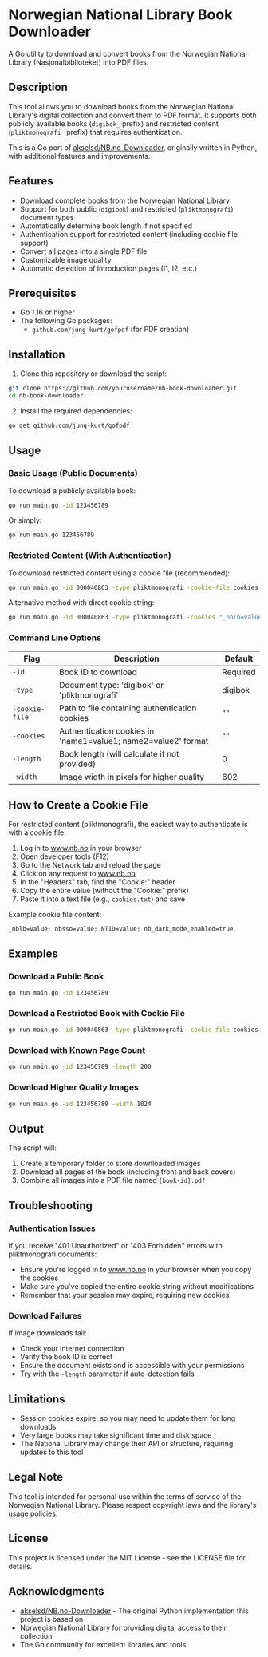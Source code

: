 # Norwegian National Library Book Downloader

A Go utility to download and convert books from the Norwegian National Library (Nasjonalbiblioteket) into PDF files.

## Description

This tool allows you to download books from the Norwegian National Library's digital collection and convert them to PDF format. It supports both publicly available books (`digibok_` prefix) and restricted content (`pliktmonografi_` prefix) that requires authentication.

This is a Go port of [akselsd/NB.no-Downloader](https://github.com/akselsd/NB.no-Downloader), originally written in Python, with additional features and improvements.

## Features

- Download complete books from the Norwegian National Library
- Support for both public (`digibok`) and restricted (`pliktmonografi`) document types
- Automatically determine book length if not specified
- Authentication support for restricted content (including cookie file support)
- Convert all pages into a single PDF file
- Customizable image quality
- Automatic detection of introduction pages (I1, I2, etc.)

## Prerequisites

- Go 1.16 or higher
- The following Go packages:
  - `github.com/jung-kurt/gofpdf` (for PDF creation)

## Installation

1. Clone this repository or download the script:

```bash
git clone https://github.com/yourusername/nb-book-downloader.git
cd nb-book-downloader
```

2. Install the required dependencies:

```bash
go get github.com/jung-kurt/gofpdf
```

## Usage

### Basic Usage (Public Documents)

To download a publicly available book:

```bash
go run main.go -id 123456789
```

Or simply:

```bash
go run main.go 123456789
```

### Restricted Content (With Authentication)

To download restricted content using a cookie file (recommended):

```bash
go run main.go -id 000040863 -type pliktmonografi -cookie-file cookies.txt
```

Alternative method with direct cookie string:

```bash
go run main.go -id 000040863 -type pliktmonografi -cookies "_nblb=value; nbsso=value; NTID=value"
```

### Command Line Options

| Flag | Description | Default |
|------|-------------|---------|
| `-id` | Book ID to download | Required |
| `-type` | Document type: 'digibok' or 'pliktmonografi' | digibok |
| `-cookie-file` | Path to file containing authentication cookies | "" |
| `-cookies` | Authentication cookies in 'name1=value1; name2=value2' format | "" |
| `-length` | Book length (will calculate if not provided) | 0 |
| `-width` | Image width in pixels for higher quality | 602 |

## How to Create a Cookie File

For restricted content (pliktmonografi), the easiest way to authenticate is with a cookie file:

1. Log in to www.nb.no in your browser
2. Open developer tools (F12)
3. Go to the Network tab and reload the page
4. Click on any request to www.nb.no
5. In the "Headers" tab, find the "Cookie:" header
6. Copy the entire value (without the "Cookie:" prefix)
7. Paste it into a text file (e.g., `cookies.txt`) and save

Example cookie file content:
```
_nblb=value; nbsso=value; NTID=value; nb_dark_mode_enabled=true
```

## Examples

### Download a Public Book

```bash
go run main.go -id 123456789
```

### Download a Restricted Book with Cookie File

```bash
go run main.go -id 000040863 -type pliktmonografi -cookie-file cookies.txt
```

### Download with Known Page Count

```bash
go run main.go -id 123456789 -length 200
```

### Download Higher Quality Images

```bash
go run main.go -id 123456789 -width 1024
```

## Output

The script will:

1. Create a temporary folder to store downloaded images
2. Download all pages of the book (including front and back covers)
3. Combine all images into a PDF file named `[book-id].pdf`

## Troubleshooting

### Authentication Issues

If you receive "401 Unauthorized" or "403 Forbidden" errors with pliktmonografi documents:
- Ensure you're logged in to www.nb.no in your browser when you copy the cookies
- Make sure you've copied the entire cookie string without modifications
- Remember that your session may expire, requiring new cookies

### Download Failures

If image downloads fail:
- Check your internet connection
- Verify the book ID is correct
- Ensure the document exists and is accessible with your permissions
- Try with the `-length` parameter if auto-detection fails

## Limitations

- Session cookies expire, so you may need to update them for long downloads
- Very large books may take significant time and disk space
- The National Library may change their API or structure, requiring updates to this tool

## Legal Note

This tool is intended for personal use within the terms of service of the Norwegian National Library. Please respect copyright laws and the library's usage policies.

## License

This project is licensed under the MIT License - see the LICENSE file for details.

## Acknowledgments

- [akselsd/NB.no-Downloader](https://github.com/akselsd/NB.no-Downloader) - The original Python implementation this project is based on
- Norwegian National Library for providing digital access to their collection
- The Go community for excellent libraries and tools
